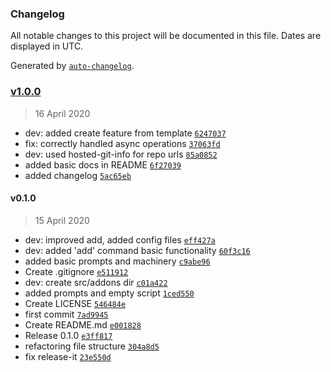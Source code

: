 ### Changelog

All notable changes to this project will be documented in this file. Dates are displayed in UTC.

Generated by [`auto-changelog`](https://github.com/CookPete/auto-changelog).

### [v1.0.0](https://github.com/nzambello/voltocli/compare/v0.1.0...v1.0.0)

> 16 April 2020

- dev: added create feature from template [`6247037`](https://github.com/nzambello/voltocli/commit/624703759750b7a395ea1b6582719085f619e532)
- fix: correctly handled async operations [`37063fd`](https://github.com/nzambello/voltocli/commit/37063fd59d5543672f893d08574b643aca712e1a)
- dev: used hosted-git-info for repo urls [`85a0852`](https://github.com/nzambello/voltocli/commit/85a08527d781aef8e2b6b6bbe5269d062cb8fdea)
- added basic docs in README [`6f27039`](https://github.com/nzambello/voltocli/commit/6f27039e128098aacdb80bc92b17c0468b63dca6)
- added changelog [`5ac65eb`](https://github.com/nzambello/voltocli/commit/5ac65eb5b51a97caed2ce06a76d9cb37a4ec0aaf)

#### v0.1.0

> 15 April 2020

- dev: improved add, added config files [`eff427a`](https://github.com/nzambello/voltocli/commit/eff427aee74b237a86586ee698a1105d4327e46e)
- dev: added 'add' command basic functionality [`60f3c16`](https://github.com/nzambello/voltocli/commit/60f3c169cf94797fe4d119a03b32c95dc42bfe3b)
- added basic prompts and machinery [`c9abe96`](https://github.com/nzambello/voltocli/commit/c9abe96090d13820fccfe687f307051db370e18c)
- Create .gitignore [`e511912`](https://github.com/nzambello/voltocli/commit/e511912b844dc0bdec800a1d6dce4b4526514190)
- dev: create src/addons dir [`c01a422`](https://github.com/nzambello/voltocli/commit/c01a4221f48ce72e09c0c3e663c4332acf53a1c6)
- added prompts and empty script [`1ced550`](https://github.com/nzambello/voltocli/commit/1ced550339d44dbda9fca8a552fa57fa2fb19823)
- Create LICENSE [`546484e`](https://github.com/nzambello/voltocli/commit/546484eb24990ab3534f88ee1b785598f2e2e98a)
- first commit [`7ad9945`](https://github.com/nzambello/voltocli/commit/7ad9945194d921cad15768f06c86a4c2ec26bb6d)
- Create README.md [`e001828`](https://github.com/nzambello/voltocli/commit/e00182847a5b07587c48b3ae163d4948c0bd81e7)
- Release 0.1.0 [`e3ff817`](https://github.com/nzambello/voltocli/commit/e3ff8170de1c384d4176640990cba19f39121ad7)
- refactoring file structure [`304a8d5`](https://github.com/nzambello/voltocli/commit/304a8d53cd0a41885232e74d96345d6fb181f432)
- fix release-it [`23e550d`](https://github.com/nzambello/voltocli/commit/23e550d9f66bf52c31b5aedd7b5ff50a76cf8fdc)
